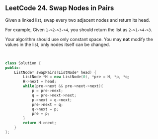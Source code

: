 ## LeetCode 24. Swap Nodes in Pairs

Given a linked list, swap every two adjacent nodes and return its head.

For example,
Given `1->2->3->4`, you should return the list as `2->1->4->3`.

Your algorithm should use only constant space. You may **not** modify the values in the list, only nodes itself can be changed.

<br>

```cpp
class Solution {
public:
    ListNode* swapPairs(ListNode* head) {
        ListNode *H = new ListNode(0), *pre = H, *p, *q;
        H->next = head;
        while(pre->next && pre->next->next){
            p = pre->next;
            q = pre->next->next;
            p->next = q->next;
            pre->next = q;
            q->next = p;
            pre = p;
        }
        return H->next;
    }
};
```

